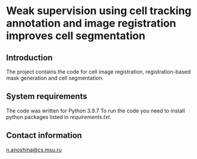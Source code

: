 # Weak supervision using cell tracking annotation and image registration improves cell segmentation

## Introduction

The project contains the code for cell image registration, registration-based mask generation and cell segmentation.

## System requirements
The code was written for Python 3.9.7
To run the code you need to install python packages listed in _requirements.txt_.

## Contact information
n.anoshina@cs.msu.ru
